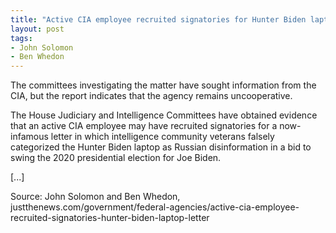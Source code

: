 ```yaml
---
title: "Active CIA employee recruited signatories for Hunter Biden laptop letter, report shows"
layout: post
tags:
- John Solomon
- Ben Whedon
---
```


The committees investigating the matter have sought information from the CIA, but the report indicates that the agency remains uncooperative.

The House Judiciary and Intelligence Committees have obtained evidence that an active CIA employee may have recruited signatories for a now-infamous letter in which intelligence community veterans falsely categorized the Hunter Biden laptop as Russian disinformation in a bid to swing the 2020 presidential election for Joe Biden.

\[...\]

Source: John Solomon and Ben Whedon, justthenews.com/government/federal-agencies/active-cia-employee-recruited-signatories-hunter-biden-laptop-letter
